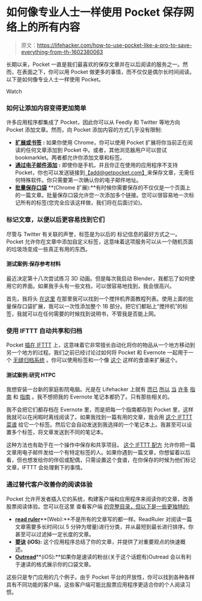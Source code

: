 # 如何像专业人士一样使用 Pocket 保存网络上的所有内容

> 原文：<https://lifehacker.com/how-to-use-pocket-like-a-pro-to-save-everything-from-th-1602380063>

长期以来，Pocket 一直是我们最喜欢的保存文章并在以后阅读的服务之一。然而，在表面之下，你可以用 Pocket 做更多的事情，而不仅仅是偶尔长时间阅读。以下是如何像专业人士一样使用 Pocket。

Watch

### 如何让添加内容变得更加简单

许多应用程序都集成了 Pocket，因此你可以从 Feedly 和 Twitter 等地方向 Pocket 添加文章。然而，向 Pocket 添加内容的方式几乎没有限制:

*   [**扩展或书签**](https://getpocket.com/add) **:** 如果你使用 Chrome，你可以使用 Pocket 扩展将你当前正在阅读的任何文章添加到 Pocket 中。或者，其他浏览器用户可以尝试 bookmarklet。两者都允许你添加文章和标签。
*   [**通过电子邮件添加**](http://help.getpocket.com/customer/portal/articles/482759) **:** 即使你是手机，并且你正在使用的应用程序不支持 Pocket，你也可以发送链接到[【add@getpocket.com】](mailto:add@getpocket.com)来保存文章，无需任何特殊软件。你只需要第一次确认你的电子邮件地址。
*   [**批量保存口袋**](https://chrome.google.com/webstore/detail/batch-save-pocket/ihhiomekhplpdojbcaniaglcfopckaef) **(Chrome 扩展):**有时候你需要保存的不仅仅是一个页面上的一篇文章。批量保存口袋允许您一次添加多个链接。您可以很容易地一次标记所有的标签(您完全应该这样做，我们将在后面讨论)。

### 标记文章，以便以后更容易找到它们

尽管与 Twitter 有关联的声誉，标签是为以后的 标记信息的最好方式之一。Pocket 允许你在文章中添加自定义标签，这意味着这项服务可以从一个随机页面的垃圾场变成一些真正有用的东西。

#### 测试案例:保存参考材料

最近决定第十八次尝试练习 3D 动画。但是每次我启动 Blender，我都忘了如何使用它的界面。如果我手头有一些文档，可以很容易地找到，我会很高兴。

首先，我将头 [在这里](http://en.wikibooks.org/wiki/Blender_3D:_Noob_to_Pro#Unit_1:_Background) 在那里我可以找到一个搅拌机界面教程列表。使用上面的批量保存口袋扩展，我可以一次性添加整个 1B 部分。把它们都贴上“搅拌机”的标签，我就可以在任何需要的时候找到说明书，不管我是否能上网。

### 使用 IFTTT 自动共享和归档

Pocket [插在 IFTTT](https://ifttt.com/recipes?channel=pocket&page=1#popular) 上，这意味着它非常擅长自动化将你的物品从一个地方移动到另一个地方的过程。我们之前已经讨论过如何将 Pocket 和 Evernote 一起用于一个 [无缝归档系统](https://lifehacker.com/combine-pocket-with-evernote-for-a-clutter-free-paperl-1511710248) 。你可以使用标签和一个像 [这个](https://ifttt.com/recipes/96523-keep-cool-articles-in-a-notebook) 这样的食谱来扩展这个。

#### 测试案例:研究 HTPC

我想安装一台新的家庭影院电脑。光是在 Lifehacker 上就有 [而已](http://lifehacker.com/how-i-built-the-media-center-of-my-dreams-for-under-50-5936546) [所以](https://lifehacker.com/power-up-your-xbmc-installation-with-these-awesome-add-5768174) [当](http://lifehacker.com/how-to-control-anything-on-your-pc-with-your-android-ph-1500063190) [许多](http://lifehacker.com/set-up-the-ultimate-home-theater-this-weekend-488055166) [指南](http://lifehacker.com/should-i-use-plex-or-xbmc-for-my-home-theater-pc-5991757) 和 [指南](http://lifehacker.com/how-to-stream-your-media-from-home-to-your-phone-anywhe-5821512) 。我不想把我的 Evernote 笔记本都扔了。只有那些相关的。

我不会把它们都存档在 Evernote 里，而是把每一个指南都存到 Pocket 里，这样我就可以在闲暇时离线阅读了。如果我找到一篇有用的文章，我会用 [这个 IFTTT 菜谱](https://ifttt.com/recipes/96523-keep-cool-articles-in-a-notebook) 给它一个标签。然后它会自动发送到我选择的一个笔记本上。我甚至可以设置多个标签，将文章发送到不同的笔记本。

这种方法也有助于在一个操作中保存和共享项目。 [这个 IFTTT 配方](https://ifttt.com/recipes/77847-pocket-tag-to-email) 允许你把一篇文章用电子邮件发给一个有特定标签的人。如果你遇到一篇文章，你想留着以后看，但也想发给你的伴侣或配偶，只需设置这个食谱，在你保存的时候为他们标记文章，IFTTT 会处理剩下的事情。

### 通过替代客户改善你的阅读体验

Pocket 允许开发者插入它的系统，构建客户端和应用程序来阅读你的文章，改善股票阅读体验。您可以在这里 查看客户端 [的完整目录，但以下是一些更独特的:](http://getpocket.com/apps/clients/)

*   [**read ruler**](http://readruler.com/)**(Web):**不是所有的文章写的都一样。ReadRuler 对阅读一篇文章需要多长时间(以 5 分钟为增量)进行分类，并从最短到最长进行排序。你甚至可以过滤掉一定长度的文章。
*   [**要诀**](http://mcm-apps.com/gist) **(iOS):** 这个应用程序总结了你的文章，并提供了对重要观点的快速概述。
*   [**Outread**](https://outreadapp.com/)**(iOS):**如果你是速读的粉丝(关于这个话题有)Outread 会以有利于速读的格式展示你的口袋文章。

这些只是专门应用的几个例子。由于 Pocket 平台的开放性，你可以找到各种各样具有不同功能的客户端，这些客户端可能比股票应用程序更适合你的个人阅读习惯。